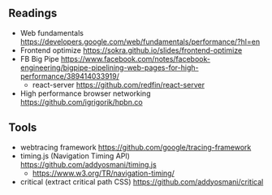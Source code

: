 ## Readings
- Web fundamentals https://developers.google.com/web/fundamentals/performance/?hl=en
- Frontend optimize https://sokra.github.io/slides/frontend-optimize
- FB Big Pipe https://www.facebook.com/notes/facebook-engineering/bigpipe-pipelining-web-pages-for-high-performance/389414033919/
  - react-server https://github.com/redfin/react-server
- High performance browser networking https://github.com/igrigorik/hpbn.co

## Tools
- webtracing framework https://github.com/google/tracing-framework
- timing.js (Navigation Timing API) https://github.com/addyosmani/timing.js
  - https://www.w3.org/TR/navigation-timing/
- critical (extract critical path CSS) https://github.com/addyosmani/critical
